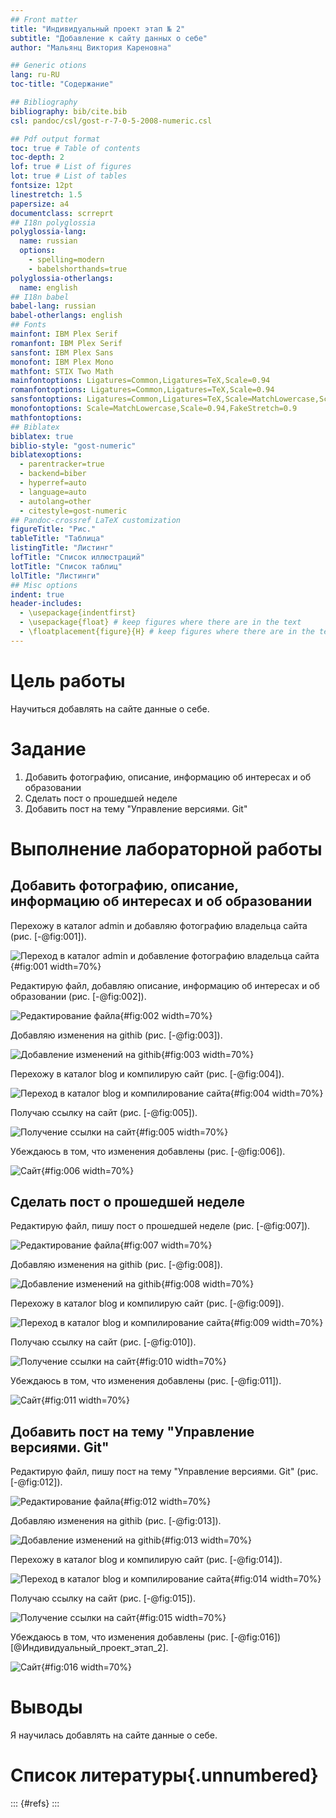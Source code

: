```yaml
---
## Front matter
title: "Индивидуальный проект этап № 2"
subtitle: "Добавление к сайту данных о себе"
author: "Мальянц Виктория Кареновна"

## Generic otions
lang: ru-RU
toc-title: "Содержание"

## Bibliography
bibliography: bib/cite.bib
csl: pandoc/csl/gost-r-7-0-5-2008-numeric.csl

## Pdf output format
toc: true # Table of contents
toc-depth: 2
lof: true # List of figures
lot: true # List of tables
fontsize: 12pt
linestretch: 1.5
papersize: a4
documentclass: scrreprt
## I18n polyglossia
polyglossia-lang:
  name: russian
  options:
	- spelling=modern
	- babelshorthands=true
polyglossia-otherlangs:
  name: english
## I18n babel
babel-lang: russian
babel-otherlangs: english
## Fonts
mainfont: IBM Plex Serif
romanfont: IBM Plex Serif
sansfont: IBM Plex Sans
monofont: IBM Plex Mono
mathfont: STIX Two Math
mainfontoptions: Ligatures=Common,Ligatures=TeX,Scale=0.94
romanfontoptions: Ligatures=Common,Ligatures=TeX,Scale=0.94
sansfontoptions: Ligatures=Common,Ligatures=TeX,Scale=MatchLowercase,Scale=0.94
monofontoptions: Scale=MatchLowercase,Scale=0.94,FakeStretch=0.9
mathfontoptions:
## Biblatex
biblatex: true
biblio-style: "gost-numeric"
biblatexoptions:
  - parentracker=true
  - backend=biber
  - hyperref=auto
  - language=auto
  - autolang=other
  - citestyle=gost-numeric
## Pandoc-crossref LaTeX customization
figureTitle: "Рис."
tableTitle: "Таблица"
listingTitle: "Листинг"
lofTitle: "Список иллюстраций"
lotTitle: "Список таблиц"
lolTitle: "Листинги"
## Misc options
indent: true
header-includes:
  - \usepackage{indentfirst}
  - \usepackage{float} # keep figures where there are in the text
  - \floatplacement{figure}{H} # keep figures where there are in the text
---
```


# Цель работы

Научиться добавлять на сайте данные о себе.

# Задание

1. Добавить фотографию, описание, информацию об интересах и об образовании
2. Сделать пост о прошедшей неделе
3. Добавить пост на тему "Управление версиями. Git"


# Выполнение лабораторной работы
## Добавить фотографию, описание, информацию об интересах и об образовании

Перехожу в каталог admin и добавляю фотографию владельца сайта (рис. [-@fig:001]).

![Переход в каталог admin и добавление фотографию владельца сайта](image/.png){#fig:001 width=70%}

Редактирую файл, добавляю описание, информацию об интересах и об образовании (рис. [-@fig:002]).

![Редактирование файла](image/2.png){#fig:002 width=70%}

Добавляю изменения на githib (рис. [-@fig:003]).

![Добавление изменений на githib](image/3.png){#fig:003 width=70%}

Перехожу в каталог blog и компилирую сайт (рис. [-@fig:004]).

![Переход в каталог blog и компилирование сайта](image/4.png){#fig:004 width=70%}

Получаю ссылку на сайт (рис. [-@fig:005]).

![Получение ссылки на сайт](image/5.png){#fig:005 width=70%}

Убеждаюсь в том, что изменения добавлены (рис. [-@fig:006]).

![Сайт](image/6.png){#fig:006 width=70%}

## Сделать пост о прошедшей неделе

Редактирую файл, пишу пост о прошедшей неделе (рис. [-@fig:007]).

![Редактирование файла](image/7.png){#fig:007 width=70%}

Добавляю изменения на githib (рис. [-@fig:008]).

![Добавление изменений на githib](image/8.png){#fig:008 width=70%}

Перехожу в каталог blog и компилирую сайт (рис. [-@fig:009]).

![Переход в каталог blog и компилирование сайта](image/9.png){#fig:009 width=70%}

Получаю ссылку на сайт (рис. [-@fig:010]).

![Получение ссылки на сайт](image/10.png){#fig:010 width=70%}

Убеждаюсь в том, что изменения добавлены (рис. [-@fig:011]).

![Сайт](image/11.png){#fig:011 width=70%}

## Добавить пост на тему "Управление версиями. Git"

Редактирую файл, пишу пост на тему "Управление версиями. Git" (рис. [-@fig:012]).

![Редактирование файла](image/12.png){#fig:012 width=70%}

Добавляю изменения на githib (рис. [-@fig:013]).

![Добавление изменений на githib](image/13.png){#fig:013 width=70%}

Перехожу в каталог blog и компилирую сайт (рис. [-@fig:014]).

![Переход в каталог blog и компилирование сайта](image/14.png){#fig:014 width=70%}

Получаю ссылку на сайт (рис. [-@fig:015]).

![Получение ссылки на сайт](image/15.png){#fig:015 width=70%}

Убеждаюсь в том, что изменения добавлены (рис. [-@fig:016]) [@Индивидуальный_проект_этап_2].

![Сайт](image/16.png){#fig:016 width=70%}

# Выводы

Я научилась добавлять на сайте данные о себе.

# Список литературы{.unnumbered}

::: {#refs}
:::
